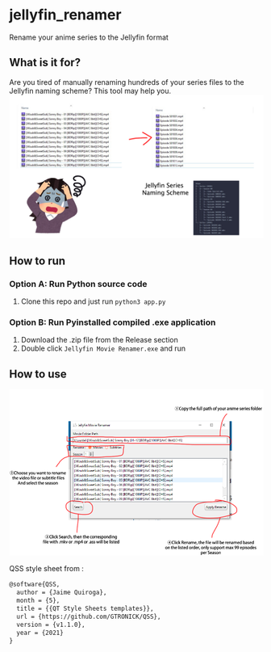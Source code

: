 # jellyfin_renamer
Rename your anime series to the Jellyfin format

## What is it for?
Are you tired of manually renaming hundreds of your series files to the Jellyfin naming scheme? 
This tool may help you.
![alt text](thumbnail.png)

## How to run
### Option A: Run Python source code
1. Clone this repo and just run `python3 app.py`


### Option B: Run Pyinstalled compiled .exe application
1. Download the .zip file from the Release section
2. Double click `Jellyfin Movie Renamer.exe` and run

## How to use
![alt text](guide.png)


QSS style sheet from :
```
@software{QSS,
  author = {Jaime Quiroga},
  month = {5},
  title = {{QT Style Sheets templates}},
  url = {https://github.com/GTRONICK/QSS},
  version = {v1.1.0},
  year = {2021}
}
```
